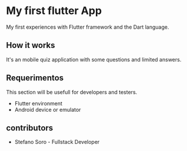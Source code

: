 # My first flutter App

My first experiences with Flutter framework and the Dart language.

## How it works

It's an mobile quiz application with some questions and limited answers.

## Requerimentos

This section will be usefull for developers and testers.

- Flutter environment
- Android device or emulator

## contributors

- Stefano Soro - Fullstack Developer
